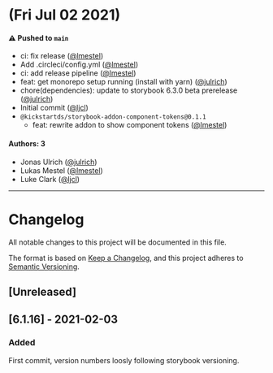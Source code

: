 # (Fri Jul 02 2021)

#### ⚠️ Pushed to `main`

- ci: fix release ([@lmestel](https://github.com/lmestel))
- Add .circleci/config.yml ([@lmestel](https://github.com/lmestel))
- ci: add release pipeline ([@lmestel](https://github.com/lmestel))
- feat: get monorepo setup running (install with yarn) ([@julrich](https://github.com/julrich))
- chore(dependencies): update to storybook 6.3.0 beta prerelease ([@julrich](https://github.com/julrich))
- Initial commit ([@ljcl](https://github.com/ljcl))
- `@kickstartds/storybook-addon-component-tokens@0.1.1`
  - feat: rewrite addon to show component tokens ([@lmestel](https://github.com/lmestel))

#### Authors: 3

- Jonas Ulrich ([@julrich](https://github.com/julrich))
- Lukas Mestel ([@lmestel](https://github.com/lmestel))
- Luke Clark ([@ljcl](https://github.com/ljcl))

---

# Changelog

All notable changes to this project will be documented in this file.

The format is based on [Keep a Changelog](https://keepachangelog.com/en/1.0.0/),
and this project adheres to [Semantic Versioning](https://semver.org/spec/v2.0.0.html).

## [Unreleased]

## [6.1.16] - 2021-02-03

### Added

First commit, version numbers loosly following storybook versioning.
